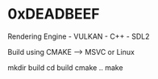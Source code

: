 # 0xDEADBEEF
Rendering Engine - VULKAN - C++ - SDL2



Build using CMAKE --> MSVC or Linux

mkdir build
cd build
cmake ..
make
